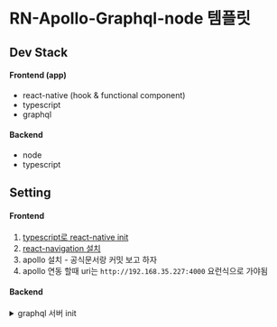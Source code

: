 # RN-Apollo-Graphql-node 템플릿

## Dev Stack
#### Frontend (app)
- react-native (hook & functional component)
- typescript
- graphql

#### Backend
- node
- typescript


## Setting
#### Frontend
1. [typescript로 react-native init](https://facebook.github.io/react-native/docs/typescript)
2. [react-navigation 설치](https://reactnavigation.org/docs/en/getting-started.html)
3. apollo 설치 - 공식문서랑 커밋 보고 하자
4. apollo 연동 할때 uri는 ```http://192.168.35.227:4000``` 요런식으로 가야됨
#### Backend
<details>
<summary>graphql 서버 init</summary>

참고 : [graphql서버 init](https://code0xff.tistory.com/166)
1. backend level에서 package.json 생성하기
 > npm init -y
2. 필요한 모듈들 설치해주자
> npm install graphql-yoga
> npm install -g nodemon 
> npm install @babel/core @babel/cli @babel/node @babel/preset-env --save-dev
3. backend level에  .babelrc 파일을 생성하여 babel preset 설정하기
```
{
  "presets": ["@babel/preset-env"]
}
```
4.  package.json 파일을 열어 scripts에 start를 추가해줍니다. 이때 nodemon과 babel-node를 사용하여 프로그램을 실행시키도록 명령어를 입력해줍니다.
```
"scripts": {
    "start": "nodemon --exec babel-node index.js",
    ...
  },
```
5. backend level에 index.js 생성후 아래 내용 입력
```js
import { GraphQLServer } from 'graphql-yoga'
// ... or using `require()`
// const { GraphQLServer } = require('graphql-yoga')

const typeDefs = `
  type Query {
    hello(name: String): String!
  }
`

const resolvers = {
  Query: {
    hello: (_, { name }) => `Hello ${name || 'World'}`,
  },
}

const server = new GraphQLServer({ typeDefs, resolvers })
server.start(() => console.log('Server is running on localhost:4000'))
```
6. > npm start
7. [localhost:4000](localhost:4000)에 접속해서 아래 처럼 입력하고 결과가 나오면 성공
```
{
  hello
}
```

</details>